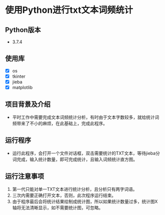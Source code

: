 <!--
 * @Author: chang_an
 * @Date: 2019-12-19 16:30:14
 * @LastEditors  : chang_an
 * @LastEditTime : 2019-12-19 16:35:16
 * @FilePath: \textf:\桌面\word_frequency_statistics.py\README.md
 -->

# 使用Python进行txt文本词频统计

## Python版本

+ 3.7.4

## 使用库

+ [x] os
+ [x] tkinter
+ [x] jieba
+ [x] matplotlib

## 项目背景及介绍

+ 平时工作中需要完成文本词频统计分析，有时由于文本字数较多，就给统计词频带来了不小的麻烦，在此基础上，完成此程序。

## 运行程序

+ 运行此程序，会打开一个文件对话框，双击需要统计的TXT文本，等待jieba分词完成，输入统计数量，即可完成统计，且输入词频统计直方图。

## 运行注意事项

1. 第一代只能对单一TXT文本进行统计分析，且分析只有两字词语。
2. 三次内需要正确打开文本，否则，此次程序运行结束。
3. 由于程序最后会将统计结果绘制成统计图，所以如果统计数量过多，统计图X轴将无法清晰显示，如不需要统计图，可忽略。
